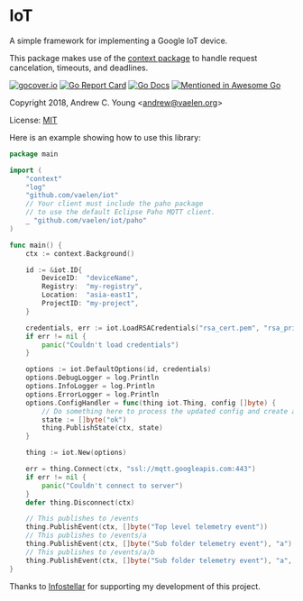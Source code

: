 IoT
===

A simple framework for implementing a Google IoT device.

This package makes use of the [context package] to handle request cancelation, timeouts, and deadlines.

[![gocover.io](https://gocover.io/_badge/github.com/vaelen/iot)](https://gocover.io/github.com/vaelen/iot)
[![Go Report Card](https://goreportcard.com/badge/github.com/vaelen/iot)](https://goreportcard.com/report/github.com/vaelen/iot)
[![Go Docs](https://godoc.org/github.com/vaelen/iot?status.svg)](https://godoc.org/github.com/vaelen/iot)
[![Mentioned in Awesome Go](https://awesome.re/mentioned-badge.svg)](https://github.com/avelino/awesome-go)  

Copyright 2018, Andrew C. Young <<andrew@vaelen.org>>

License: [MIT]

Here is an example showing how to use this library:
```go
package main

import (
	"context"
	"log"
	"github.com/vaelen/iot"
	// Your client must include the paho package
	// to use the default Eclipse Paho MQTT client.
	_ "github.com/vaelen/iot/paho"
)

func main() {
	ctx := context.Background()

	id := &iot.ID{
		DeviceID:  "deviceName",
		Registry:  "my-registry",
		Location:  "asia-east1",
		ProjectID: "my-project",
	}

	credentials, err := iot.LoadRSACredentials("rsa_cert.pem", "rsa_private.pem")
	if err != nil {
		panic("Couldn't load credentials")
	}

	options := iot.DefaultOptions(id, credentials)
	options.DebugLogger = log.Println
	options.InfoLogger = log.Println
	options.ErrorLogger = log.Println
	options.ConfigHandler = func(thing iot.Thing, config []byte) {
		// Do something here to process the updated config and create an updated state string
		state := []byte("ok")
		thing.PublishState(ctx, state)
	}

	thing := iot.New(options)

	err = thing.Connect(ctx, "ssl://mqtt.googleapis.com:443")
	if err != nil {
		panic("Couldn't connect to server")
	}
	defer thing.Disconnect(ctx)

	// This publishes to /events
	thing.PublishEvent(ctx, []byte("Top level telemetry event"))
	// This publishes to /events/a
	thing.PublishEvent(ctx, []byte("Sub folder telemetry event"), "a")
	// This publishes to /events/a/b
	thing.PublishEvent(ctx, []byte("Sub folder telemetry event"), "a", "b")
}
```

Thanks to [Infostellar] for supporting my development of this project.

[Andrew C. Young]: http;//vaelen.org
[Infostellar]: http://infostellar.net
[context package]: https://golang.org/pkg/context/
[MIT]: ../blob/master/LICENSE
